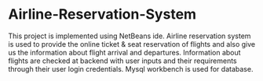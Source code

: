# Airline-Reservation-System
	
This project is implemented using NetBeans ide. Airline reservation system is used to provide the online ticket & seat reservation of flights and also give us the information about flight arrival and departures.
Information about flights are checked at backend with user inputs and their requirements through their user login credentials. Mysql workbench is used for database.
